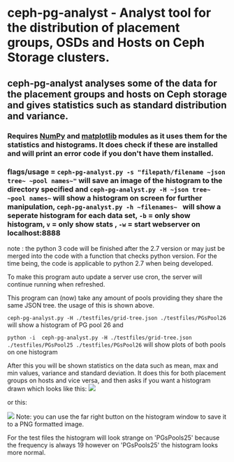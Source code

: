# ceph-pg-analyst - Analyst tool for the distribution of placement groups, OSDs and Hosts on Ceph Storage clusters.

## ceph-pg-analyst analyses some of the data for the placement groups and hosts on Ceph storage and gives statistics such as standard distribution and variance. 

### Requires [NumPy](http://www.numpy.org/) and [matplotlib](http://matplotlib.org/)  modules as it uses them for the statistics and histograms. It does check if these are installed and will print an error code if you don't have them installed. 
### flags/usage = `ceph-pg-analyst.py -s "filepath/filename ~json tree~ ~pool names~"` will save an image of the histogram to the directory specified and `ceph-pg-analyst.py -H ~json tree~ ~pool names~` will show a histogram on screen for further manipulation, `ceph-pg-analyst.py -h ~filenames~ ` will show a seperate histogram for each data set, `-b` = only show histogram, `v` = only show stats , `-w`  = start webserver on localhost:8888


note : the python 3 code will be finished after the 2.7 version or may just be merged into the code with a function that checks python version. For the time being, the code is applicable to python 2.7 when being developed.

To make this program auto update a server use cron, the server will continue running when refreshed. 

This program can (now) take any amount of pools providing they share the same JSON tree. the usage of this is shown above. 


` ceph-pg-analyst.py -H ./testfiles/grid-tree.json ./testfiles/PGsPool26 `
will show a histogram of PG pool 26 and 

  `python -i  ceph-pg-analyst.py -H ./testfiles/grid-tree.json ./testfiles/PGsPool25 ./testfiles/PGsPool26`
will show plots of both pools on one histogram 

After this you will be shown statistics on the data such as mean, max and min values, variance and standard deviation. It does this for both placement groups on hosts and vice versa, and then asks if you want a histogram drawn which looks like this: ![](http://i.imgur.com/jlTAxBo.png)

or this:

![](http://i.imgur.com/WP9syXC.png)
Note: you can use the far right button on the histogram window to save it to a PNG formatted image. 

For the test files the histogram will look strange on 'PGsPools25' because the frequency is always 19 however on 'PGsPools25' the histogram looks more normal. 

